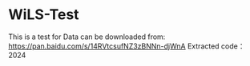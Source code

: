 # WiLS-Test
This is a test for 
Data can be downloaded from:
https://pan.baidu.com/s/14RVtcsufNZ3zBNNn-djWnA
Extracted code：2024
